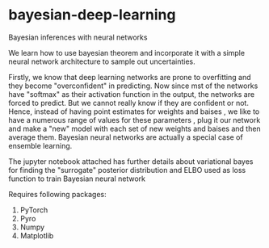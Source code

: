 # bayesian-deep-learning
Bayesian inferences with neural networks

We learn how to use bayesian theorem and incorporate it with a simple neural network architecture to sample out uncertainties.

Firstly, we know that deep learning networks are prone to overfitting and they become "overconfident" in predicting. Now since mst of the networks have "softmax" as their activation function in the output, the networks are forced to predict. But we cannot really know if they are confident or not.
Hence, instead of having point estimates for weights and baises , we like to have a numerous range of values for these parameters , plug it our network and make a 
"new" model with each set of new weights and baises and then average them. Bayesian neural networks are actually a special case of ensemble learning.

The jupyter notebook attached has further details about variational bayes for finding the "surrogate" posterior distribution and ELBO used as loss function to train Bayesian neural network

Requires following packages:

1. PyTorch
2. Pyro
3. Numpy
4. Matplotlib


